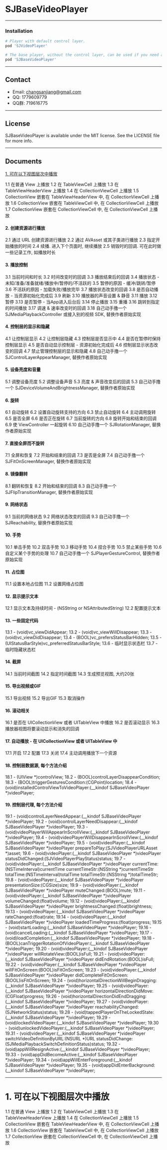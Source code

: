 # SJBaseVideoPlayer

___

### Installation
```ruby
# Player with default control layer.
pod 'SJVideoPlayer'

# The base player, without the control layer, can be used if you need a custom control layer.
pod 'SJBaseVideoPlayer'
```
___

## Contact
* Email: changsanjiang@gmail.com
* QQ: 1779609779
* QQ群: 719616775  

___

## License
SJBaseVideoPlayer is available under the MIT license. See the LICENSE file for more info.

___

## Documents

<a href="#1. 可在以下视图层次中播放">1. 可在以下视图层次中播放</a>

1.1 在普通 View 上播放
1.2 在 TableViewCell 上播放
1.3 在 TableViewHeaderView 上播放
1.4 在 CollectionViewCell 上播放
1.5 CollectionView 嵌套在 TableViewHeaderView 中, 在 CollectionViewCell 上播放
1.6 CollectionView 嵌套在 TableViewCell 中, 在 CollectionViewCell 上播放
1.7 CollectionView 嵌套在 CollectionViewCell 中, 在 CollectionViewCell 上播放

#### 2. 创建资源进行播放
2.1 通过 URL 创建资源进行播放
2.2 通过 AVAsset 或其子类进行播放
2.3 指定开始播放的时间
2.4 续播. 进入下个页面时, 继续播放
2.5 销毁时的回调. 可在此时做一些记录工作, 如播放时长

#### 3. 播放控制
3.1 当前时间和时长
3.2 时间改变时的回调
3.3 播放结束后的回调
3.4 播放状态 - 未知/准备/准备就绪/播放中/暂停的/不活跃的
3.5 暂停的原因 - 缓冲/跳转/暂停
3.6 不活跃的原因 - 加载失败/播放完毕
3.7 播放状态改变的回调
3.8 是否自动播放 - 当资源初始化完成后
3.9 刷新 
3.10 播放器的声音设置 & 静音
3.11 播放
3.12 暂停
3.13 是否暂停 - 当App进入后台后
3.14 停止播放
3.15 重播
3.16 跳转到指定的时间播放
3.17 调速 & 速率改变时的回调
3.18 自己动手撸一个 SJMediaPlaybackController 或接入别的视频 SDK, 替换作者原始实现

#### 4. 控制层的显示和隐藏
4.1 让控制层显示
4.2 让控制层隐藏
4.3 控制层是否显示中
4.4 是否在暂停时保持控制层显示
4.5 是否自动显示控制层 - 资源初始化完成后
4.6 控制层显示状态改变的回调
4.7 禁止管理控制层的显示和隐藏
4.8 自己动手撸一个 SJControlLayerAppearManager, 替换作者原始实现

#### 5. 设备亮度和音量
5.1 调整设备亮度
5.2 调整设备声音
5.3 亮度 & 声音改变后的回调
5.3 自己动手撸一个 SJDeviceVolumeAndBrightnessManager, 替换作者原始实现

#### 6. 旋转
6.1 自动旋转
6.2 设置自动旋转支持的方向
6.3 禁止自动旋转
6.4 主动调用旋转
6.5 是否全屏
6.6 是否正在旋转
6.7 当前旋转的方向 
6.8 旋转开始和结束的回调
6.9 使 ViewController 一起旋转
6.10 自己动手撸一个 SJRotationManager, 替换作者原始实现

#### 7. 直接全屏而不旋转
7.1 全屏和恢复
7.2 开始和结束的回调
7.3 是否是全屏
7.4 自己动手撸一个 SJFitOnScreenManager, 替换作者原始实现

#### 8. 镜像翻转
8.1 翻转和恢复
8.2 开始和结束的回调
8.3  自己动手撸一个 SJFlipTransitionManager, 替换作者原始实现

#### 9. 网络状态
9.1 当前的网络状态
9.2 网络状态改变的回调
9.3 自己动手撸一个 SJReachability, 替换作者原始实现

#### 10. 手势
10.1 单击手势
10.2 双击手势
10.3 移动手势
10.4 捏合手势
10.5 禁止某些手势
10.6 自定义某个手势的处理
10.7 自己动手撸一个 SJPlayerGestureControl, 替换作者原始实现

#### 11. 占位图
11.1 设置本地占位图
11.2 设置网络占位图

#### 12. 显示提示文本
12.1 显示文本及持续时间 - (NSString or NSAttributedString)
12.2 配置提示文本

#### 13. 一些固定代码
13.1 - (void)vc_viewDidAppear; 
13.2 - (void)vc_viewWillDisappear;
13.3 - (void)vc_viewDidDisappear;
13.4 - (BOOL)vc_prefersStatusBarHidden;
13.5 - (UIStatusBarStyle)vc_preferredStatusBarStyle;
13.6 - 临时显示状态栏
13.7 - 临时隐藏状态栏

#### 14. 截屏
14.1 当前时间截图
14.2 指定时间截图
14.3 生成预览视图, 大约20张

#### 15. 导出视频或GIF
15.1 导出视频
15.2 导出GIF
15.3 取消操作

#### 16. 滚动相关
16.1 是否在 UICollectionView 或者 UITableView 中播放
16.2 是否滚动显示
16.3 播放器视图将要滚动显示和消失的回调

#### 17. 自动播放 - 在 UICollectionView 或者 UITableView 中
17.1 开启
17.2 配置
17.3 关闭
17.4 主动调用播放下一个资源

#### 18. 控制层数据源, 每个方法介绍
18.1 - (UIView *)controlView;
18.2 - (BOOL)controlLayerDisappearCondition;
18.3 - (BOOL)triggerGesturesCondition:(CGPoint)location;
18.4 - (void)installedControlViewToVideoPlayer:(__kindof SJBaseVideoPlayer *)videoPlayer;

#### 19. 控制层代理, 每个方法介绍
19.1 - (void)controlLayerNeedAppear:(__kindof SJBaseVideoPlayer *)videoPlayer;
19.2 - (void)controlLayerNeedDisappear:(__kindof SJBaseVideoPlayer *)videoPlayer;
19.3 - (void)videoPlayerWillAppearInScrollView:(__kindof SJBaseVideoPlayer *)videoPlayer;
19.4 - (void)videoPlayerWillDisappearInScrollView:(__kindof SJBaseVideoPlayer *)videoPlayer;
19.5 - (void)videoPlayer:(__kindof SJBaseVideoPlayer *)videoPlayer prepareToPlay:(SJVideoPlayerURLAsset *)asset;
19.6 - (void)videoPlayer:(__kindof SJBaseVideoPlayer *)videoPlayer statusDidChanged:(SJVideoPlayerPlayStatus)status;
19.7 - (void)videoPlayer:(__kindof SJBaseVideoPlayer *)videoPlayer
currentTime:(NSTimeInterval)currentTime currentTimeStr:(NSString *)currentTimeStr
totalTime:(NSTimeInterval)totalTime totalTimeStr:(NSString *)totalTimeStr;
19.8 - (void)videoPlayer:(__kindof SJBaseVideoPlayer *)videoPlayer presentationSize:(CGSize)size;
19.9 - (void)videoPlayer:(__kindof SJBaseVideoPlayer *)videoPlayer muteChanged:(BOOL)mute;
19.11 - (void)videoPlayer:(__kindof SJBaseVideoPlayer *)videoPlayer volumeChanged:(float)volume;
19.12 - (void)videoPlayer:(__kindof SJBaseVideoPlayer *)videoPlayer brightnessChanged:(float)brightness;
19.13 - (void)videoPlayer:(__kindof SJBaseVideoPlayer *)videoPlayer rateChanged:(float)rate;
19.14 - (void)videoPlayer:(__kindof SJBaseVideoPlayer *)videoPlayer loadedTimeProgress:(float)progress;
19.15 - (void)startLoading:(__kindof SJBaseVideoPlayer *)videoPlayer;
19.16 - (void)cancelLoading:(__kindof SJBaseVideoPlayer *)videoPlayer;
19.17 - (void)loadCompletion:(__kindof SJBaseVideoPlayer *)videoPlayer;
19.18 - (BOOL)canTriggerRotationOfVideoPlayer:(__kindof SJBaseVideoPlayer *)videoPlayer;
19.20 - (void)videoPlayer:(__kindof SJBaseVideoPlayer *)videoPlayer willRotateView:(BOOL)isFull;
19.21 - (void)videoPlayer:(__kindof SJBaseVideoPlayer *)videoPlayer didEndRotation:(BOOL)isFull;
19.22 - (void)videoPlayer:(__kindof SJBaseVideoPlayer *)videoPlayer willFitOnScreen:(BOOL)isFitOnScreen;
19.23 - (void)videoPlayer:(__kindof SJBaseVideoPlayer *)videoPlayer didCompleteFitOnScreen:(BOOL)isFitOnScreen;
19.24 - (void)horizontalDirectionWillBeginDragging:(__kindof SJBaseVideoPlayer *)videoPlayer;
19.25 - (void)videoPlayer:(__kindof SJBaseVideoPlayer *)videoPlayer horizontalDirectionDidMove:(CGFloat)progress;
19.26 - (void)horizontalDirectionDidEndDragging:(__kindof SJBaseVideoPlayer *)videoPlayer;
19.27 - (void)videoPlayer:(__kindof SJBaseVideoPlayer *)videoPlayer reachabilityChanged:(SJNetworkStatus)status;
19.28 - (void)tappedPlayerOnTheLockedState:(__kindof SJBaseVideoPlayer *)videoPlayer;
19.29 - (void)lockedVideoPlayer:(__kindof SJBaseVideoPlayer *)videoPlayer;
19.30 - (void)unlockedVideoPlayer:(__kindof SJBaseVideoPlayer *)videoPlayer;
19.31 - (void)videoPlayer:(__kindof SJBaseVideoPlayer *)videoPlayer switchVideoDefinitionByURL:(NSURL *)URL statusDidChange:(SJMediaPlaybackSwitchDefinitionStatus)status;
19.32 - (void)appWillResignActive:(__kindof SJBaseVideoPlayer *)videoPlayer;
19.33 - (void)appDidBecomeActive:(__kindof SJBaseVideoPlayer *)videoPlayer;
19.34 - (void)appWillEnterForeground:(__kindof SJBaseVideoPlayer *)videoPlayer;
19.35 - (void)appDidEnterBackground:(__kindof SJBaseVideoPlayer *)videoPlayer;

___

# 1. 可在以下视图层次中播放
1.1 在普通 View 上播放
1.2 在 TableViewCell 上播放
1.3 在 TableViewHeaderView 上播放
1.4 在 CollectionViewCell 上播放
1.5 CollectionView 嵌套在 TableViewHeaderView 中, 在 CollectionViewCell 上播放
1.6 CollectionView 嵌套在 TableViewCell 中, 在 CollectionViewCell 上播放
1.7 CollectionView 嵌套在 CollectionViewCell 中, 在 CollectionViewCell 上播放
